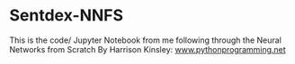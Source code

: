 # Sentdex-NNFS
This is the code/ Jupyter Notebook from me following through the Neural Networks from Scratch By Harrison Kinsley: www.pythonprogramming.net
